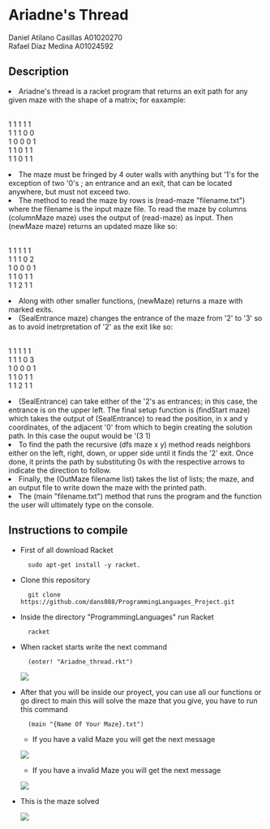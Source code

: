 # Ariadne's Thread

Daniel Atilano Casillas A01020270</br>
Rafael Díaz Medina A01024592
</br>

<h2> Description </h2>
<li> Ariadne's thread is a racket program that returns an exit path for any given maze with the shape of a matrix; for eaxample: </li>
</br>

1 1 1 1 1 </br>
1 1 1 0 0 </br>
1 0 0 0 1    
1 1 0 1 1 </br>
1 1 0 1 1 </br>

<li> The maze must be fringed by 4 outer walls with anything but '1's for the exception of two '0's ; an entrance and an exit, that can be located anywhere, but must not exceed two.</li>

<li> The method to read the maze by rows is (read-maze "filename.txt") where the filename is the input maze file. To read the maze by columns (columnMaze maze) uses the output of (read-maze) as input. Then (newMaze maze) returns an updated maze like so: </li>
</br>

1 1 1 1 1 </br>
1 1 1 0 2 </br>
1 0 0 0 1 </br>
1 1 0 1 1 </br>
1 1 2 1 1 </br>

<li> Along with other smaller functions, (newMaze) returns a maze with marked exits. </li>
<li> (SealEntrance maze) changes the entrance of the maze from '2' to '3' so as to avoid inetrpretation of '2' as the exit like so: </li>
</br>

1 1 1 1 1 </br>
1 1 1 0 3 </br>
1 0 0 0 1 </br>
1 1 0 1 1 </br>
1 1 2 1 1 </br>

<li> (SealEntrance) can take either of the '2's as entrances; in this case, the entrance is on the upper left. The final setup function is (findStart maze) which takes the output of (SealEntrance) to read the position, in x and y coordinates, of the adjacent '0' from which to begin creating the solution path. 
In this case the ouput would be '(3 1) </li>
<li> To find the path the recursive (dfs maze x y) method reads neighbors either on the left, right, down, or upper side until it finds the '2' exit. Once done, it prints the path by substituting 0s with the respective arrows to indicate the direction to follow. </li>
<li> Finally, the (OutMaze filename list) takes the list of lists; the maze, and an output file to write down the maze with the printed path. </li>
<li> The (main "filename.txt") method that runs the program and the function the user will ultimately type on the console. </li>


## Instructions to compile
* First of all download Racket
        
        sudo apt-get install -y racket.
* Clone this repository
        
        git clone https://github.com/dans088/ProgrammingLanguages_Project.git

* Inside the directory "ProgrammingLanguages" run Racket
        
        racket
* When racket starts write the next command

        (enter! "Ariadne_thread.rkt")
    ![](https://cdn.discordapp.com/attachments/778436643463364662/784226580049166346/unknown.png)

* After that you will be inside our proyect, you can use all our functions or go direct to main this will solve the maze that you give, you have to run this command

        (main "{Name Of Your Maze}.txt")
    * If you have a valid Maze you will get the next message

    ![](https://cdn.discordapp.com/attachments/778436643463364662/784236568058527795/unknown.png)
    
    * If you have a invalid Maze you will get the next message

    ![](https://cdn.discordapp.com/attachments/778436643463364662/784236686279442472/unknown.png)

* This is the maze solved

    ![](https://cdn.discordapp.com/attachments/778436643463364662/784236866256896010/unknown.png)

